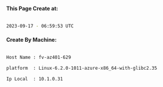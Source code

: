 
   
#### This Page Create at:

```bash

2023-09-17 - 06:59:53 UTC

```

#### Create By Machine:

```bash

Host Name : fv-az401-629

platform  : Linux-6.2.0-1011-azure-x86_64-with-glibc2.35

Ip Local  : 10.1.0.31

```

